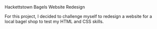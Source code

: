 Hackettstown Bagels Website Redesign

For this project, I decided to challenge myself to redesign a website for a local bagel shop to test my HTML and CSS skills.
